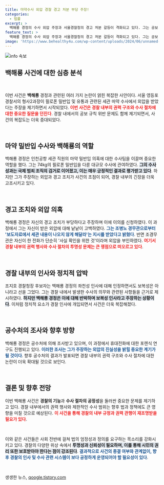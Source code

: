 ```yaml
---
title: 마약수사 외압 경찰 경고 처분 부당 주장!
categories:
  - 법률
excerpt: >
  백해룡 경정의 수사 외압 주장과 서울경찰청의 경고 처분 갈등이 격화되고 있다. 그는 공보 규칙 위반을 부인하며, 외압의 정황을 폭로했다. 조지호 경찰청장 후보는 보복성 인사는 아니다라고 반박하며 긴장이 지속되고 있다.
feature_text: >
  백해룡 경정의 수사 외압 주장과 서울경찰청의 경고 처분 갈등이 격화되고 있다. 그는 공보 규칙 위반을 부인하며, 외압의 정황을 폭로했다. 조지호 경찰청장 후보는 보복성 인사는 아니다라고 반박하며 긴장이 지속되고 있다.
image: 'https://www.behealthy4u.com/wp-content/uploads/2024/06/unnamed-file.png'
---
```


<p><img src="https://www.behealthy4u.com/wp-content/uploads/2024/06/unnamed-file.png" alt="info 속보" /></p>

<h2 data-ke-size="size26">백해룡 사건에 대한 심층 분석</h2>

<p data-ke-size="size16">&nbsp;</p>

<p>이번 사건은 <b>백해룡</b> 경정과 관련된 여러 가지 논란이 얽힌 복잡한 사안이다. 서울 영등포경찰서의 형사2과장이 필로폰 밀반입 및 유통과 관련된 세관 마약 수사에서 외압을 받았다는 주장을 제기하면서 시작되었다. <b><span style="color: #ee2323;">이번 사건은 경찰 내부의 권력 구조와 수사 절차에 대한 중요한 질문을 던진다</span></b>. 경찰 내에서의 공보 규칙 위반 문제도 함께 제기되면서, 사건의 복잡도는 더욱 증대되었다. </p>

<p data-ke-size="size16">&nbsp;</p>

<h2 data-ke-size="size26">마약 밀반입 수사와 백해룡의 역할</h2>

<p>백해룡 경정은 인천공항 세관 직원의 마약 밀반입 의혹에 대한 수사팀을 이끌며 중요한 역할을 했다. 그는 74kg의 필로폰 밀반입을 다룬 대규모 수사에 관여하였다. <b><span style="background-color: #21538527;">그의 수사 성과는 국제 범죄 조직의 검거로 이어졌고, 이는 매우 긍정적인 결과로 평가받고 있다</span></b>. 하지만 그가 주장하는 외압과 경고 조치가 사건의 초점이 되어, 경찰 내부의 긴장을 더욱 고조시키고 있다. </p>

<p data-ke-size="size16">&nbsp;</p>

<h2 data-ke-size="size26">경고 조치와 외압 의혹</h2>

<p>백해룡 경정은 자신의 경고 조치가 부당하다고 주장하며 이에 이의를 신청하였다. 이 과정에서 그는 자신이 받은 외압에 대해 낱낱이 고백하였다. <b><span style="color: #1a5490;">그는 조병노 경무관으로부터 '보도자료에서 세관 내용이 나오지 않게 해달라'는 지시를 받았다고 밝혔다</span></b>. 반면 조경무관은 자신이 한 전화가 단순히 '사실 확인을 위한 것'이라며 외압을 부인하였다. <b><span style="color: #ee2323;">여기서 경찰 내부의 권력 행사와 수사 절차의 투명성 문제는 큰 쟁점으로 떠오르고 있다</span></b>.</p>

<p data-ke-size="size16">&nbsp;</p>

<h2 data-ke-size="size26">경찰 내부의 인사와 정치적 압박</h2>

<p>조지호 경찰청장 후보자는 백해룡 경정의 좌천성 인사에 대해 인정하면서도 보복성은 아니라고 선을 그었다. 그는 경찰 내에서 발생한 수사의 의무와 관련된 사항들을 근거로 제시하였다. <b><span style="background-color: #21538527;">하지만 백해룡 경정은 이에 대해 반박하며 보복성 인사라고 주장하는 상황이다</span></b>. 이처럼 정치적 요소가 경찰 인사에 개입되면서 사건은 더욱 복잡해졌다. </p>

<p data-ke-size="size16">&nbsp;</p>

<h2 data-ke-size="size26">공수처의 조사와 향후 방향</h2>

<p>백해룡 경정은 공수처에 의해 조사받고 있으며, 이 과정에서 휴대전화에 대한 포렌식 연구도 진행되고 있다. <b><span style="color: #1a5490;">이러한 조사는 그가 주장하는 외압의 진실성을 밝힐 중요한 계기가 될 것이다</span></b>. 향후 공수처의 결과가 발표되면 경찰 내부의 권력 구조와 수사 절차에 대한 논란이 더욱 확대될 것으로 보인다. </p>

<p data-ke-size="size16">&nbsp;</p>

<h2 data-ke-size="size26">결론 및 향후 전망</h2>

<p>이번 백해룡 사건은 <b>경찰의 기능</b>과 <b>수사 절차의 공정성</b>을 둘러싼 중요한 문제를 제기하고 있다. 경찰 내부에서의 권력 행사와 제한적인 수사 범위는 향후 법과 정책에도 큰 영향을 미칠 것으로 예상된다. <b><span style="color: #ee2323;">이 사건을 통해 경찰의 내부 규정과 권력 관행이 재조명받을 필요가 있다</span></b>. </p>

<p data-ke-size="size16">&nbsp;</p>

<p>이와 같은 사건들은 사회 전반에 걸쳐 법의 엄정성과 정의를 요구하는 목소리를 강화시키고 있다. 경찰의 다양한 위상 속에서 <b><span style="background-color: #21538527;">투명성과 신뢰성이 필요하며, 이를 통해 시민의 권리 또한 보호받아야 한다는 점이 강조된다</span></b>. <b><span style="color: #1a5490;">결과적으로 사건의 종결 여부와 관계없이, 향후 경찰의 인사 및 수사 관련 시스템이 보다 공정하게 운영되어야 할 필요성이 있다</span></b>. </p>

<p data-ke-size="size16">&nbsp;</p>
생생한 뉴스, <a href="https://qoogle.tistory.com" rel="dofollow">qoogle.tistory.com</a>


